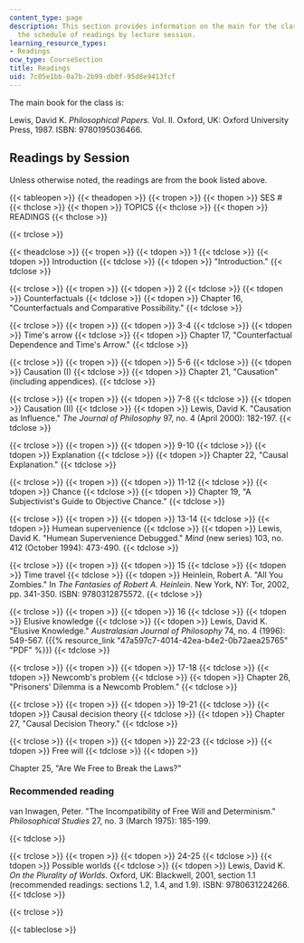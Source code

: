 ```yaml
---
content_type: page
description: This section provides information on the main for the class along with
  the schedule of readings by lecture session.
learning_resource_types:
- Readings
ocw_type: CourseSection
title: Readings
uid: 7c05e1bb-0a7b-2b99-db0f-95d8e9413fcf
---
```


The main book for the class is:

Lewis, David K. _Philosophical Papers_. Vol. II. Oxford, UK: Oxford University Press, 1987. ISBN: 9780195036466.

Readings by Session
-------------------

Unless otherwise noted, the readings are from the book listed above.

{{< tableopen >}}
{{< theadopen >}}
{{< tropen >}}
{{< thopen >}}
SES #
{{< thclose >}}
{{< thopen >}}
TOPICS
{{< thclose >}}
{{< thopen >}}
READINGS
{{< thclose >}}

{{< trclose >}}

{{< theadclose >}}
{{< tropen >}}
{{< tdopen >}}
1
{{< tdclose >}}
{{< tdopen >}}
Introduction
{{< tdclose >}}
{{< tdopen >}}
"Introduction."
{{< tdclose >}}

{{< trclose >}}
{{< tropen >}}
{{< tdopen >}}
2
{{< tdclose >}}
{{< tdopen >}}
Counterfactuals
{{< tdclose >}}
{{< tdopen >}}
Chapter 16, "Counterfactuals and Comparative Possibility."
{{< tdclose >}}

{{< trclose >}}
{{< tropen >}}
{{< tdopen >}}
3-4
{{< tdclose >}}
{{< tdopen >}}
Time's arrow
{{< tdclose >}}
{{< tdopen >}}
Chapter 17, "Counterfactual Dependence and Time's Arrow."
{{< tdclose >}}

{{< trclose >}}
{{< tropen >}}
{{< tdopen >}}
5-6
{{< tdclose >}}
{{< tdopen >}}
Causation (I)
{{< tdclose >}}
{{< tdopen >}}
Chapter 21, "Causation" (including appendices).
{{< tdclose >}}

{{< trclose >}}
{{< tropen >}}
{{< tdopen >}}
7-8
{{< tdclose >}}
{{< tdopen >}}
Causation (II)
{{< tdclose >}}
{{< tdopen >}}
Lewis, David K. "Causation as Influence." _The Journal of Philosophy_ 97, no. 4 (April 2000): 182-197.
{{< tdclose >}}

{{< trclose >}}
{{< tropen >}}
{{< tdopen >}}
9-10
{{< tdclose >}}
{{< tdopen >}}
Explanation
{{< tdclose >}}
{{< tdopen >}}
Chapter 22, "Causal Explanation."
{{< tdclose >}}

{{< trclose >}}
{{< tropen >}}
{{< tdopen >}}
11-12
{{< tdclose >}}
{{< tdopen >}}
Chance
{{< tdclose >}}
{{< tdopen >}}
Chapter 19, "A Subjectivist's Guide to Objective Chance."
{{< tdclose >}}

{{< trclose >}}
{{< tropen >}}
{{< tdopen >}}
13-14
{{< tdclose >}}
{{< tdopen >}}
Humean supervenience
{{< tdclose >}}
{{< tdopen >}}
Lewis, David K. "Humean Supervenience Debugged." _Mind_ (new series) 103, no. 412 (October 1994): 473-490.
{{< tdclose >}}

{{< trclose >}}
{{< tropen >}}
{{< tdopen >}}
15
{{< tdclose >}}
{{< tdopen >}}
Time travel
{{< tdclose >}}
{{< tdopen >}}
Heinlein, Robert A. "All You Zombies." In _The Fantasies of Robert A. Heinlein_. New York, NY: Tor, 2002, pp. 341-350. ISBN: 9780312875572.
{{< tdclose >}}

{{< trclose >}}
{{< tropen >}}
{{< tdopen >}}
16
{{< tdclose >}}
{{< tdopen >}}
Elusive knowledge
{{< tdclose >}}
{{< tdopen >}}
Lewis, David K. "Elusive Knowledge." _Australasian Journal of Philosophy_ 74, no. 4 (1996): 549-567. ({{% resource_link "47a597c7-4014-42ea-b4e2-0b72aea25765" "PDF" %}})
{{< tdclose >}}

{{< trclose >}}
{{< tropen >}}
{{< tdopen >}}
17-18
{{< tdclose >}}
{{< tdopen >}}
Newcomb's problem
{{< tdclose >}}
{{< tdopen >}}
Chapter 26, "Prisoners' Dilemma is a Newcomb Problem."
{{< tdclose >}}

{{< trclose >}}
{{< tropen >}}
{{< tdopen >}}
19-21
{{< tdclose >}}
{{< tdopen >}}
Causal decision theory
{{< tdclose >}}
{{< tdopen >}}
Chapter 27, "Causal Decision Theory."
{{< tdclose >}}

{{< trclose >}}
{{< tropen >}}
{{< tdopen >}}
22-23
{{< tdclose >}}
{{< tdopen >}}
Free will
{{< tdclose >}}
{{< tdopen >}}


Chapter 25, "Are We Free to Break the Laws?"

### Recommended reading

van Inwagen, Peter. "The Incompatibility of Free Will and Determinism." _Philosophical Studies_ 27, no. 3 (March 1975): 185-199.


{{< tdclose >}}

{{< trclose >}}
{{< tropen >}}
{{< tdopen >}}
24-25
{{< tdclose >}}
{{< tdopen >}}
Possible worlds
{{< tdclose >}}
{{< tdopen >}}
Lewis, David K. _On the Plurality of Worlds_. Oxford, UK: Blackwell, 2001, section 1.1 (recommended readings: sections 1.2, 1.4, and 1.9). ISBN: 9780631224266.
{{< tdclose >}}

{{< trclose >}}

{{< tableclose >}}
